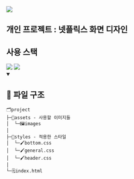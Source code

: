 <img src="https://capsule-render.vercel.app/api?type=waving&color=auto&height=200&section=header&text=childevnote&fontSize=90" />
<h2>개인 프로젝트 : 넷플릭스 화면 디자인</h2>
<summary><h2>사용 스택</h2></summary> 
<div>
<img src="https://img.shields.io/badge/HTML5-E34F26?style=flat&logo=HTML5&logoColor=white" />
	<img src="https://img.shields.io/badge/CSS3-1572B6?style=flat&logo=CSS3&logoColor=white" />
</div>

<details open>
<summary><h2>📂 파일 구조</h2></summary>
<div markdown="1">


```
🗂️project
├─📂assets - 사용할 이미지들
│  └─🖼️images
│ 
├─📂styles - 적용한 스타일
│  └─🖌️bottom.css
│  └─🖌️general.css
│  └─🖌️header.css
│ 
└─🗒️index.html
```

</div>
</details>


